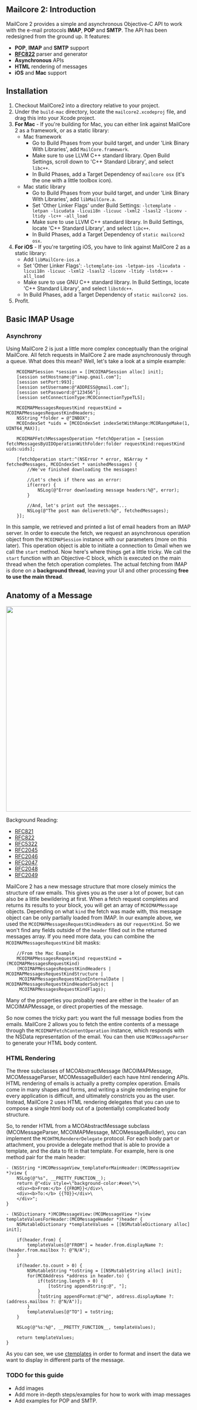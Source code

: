 ## Mailcore 2: Introduction ##

MailCore 2 provides a simple and asynchronous Objective-C API to work with the e-mail protocols **IMAP**, **POP** and **SMTP**. The API has been redesigned from the ground up.  It features:

- **POP**, **IMAP** and **SMTP** support
- **[RFC822](http://www.ietf.org/rfc/rfc0822.txt)** parser and generator
- **Asynchronous** APIs
- **HTML** rendering of messages
- **iOS** and **Mac** support

## Installation ##

1. Checkout MailCore2 into a directory relative to your project.
2. Under the `build-mac` directory, locate the `mailcore2.xcodeproj` file, and drag this into your Xcode project.
3. **For Mac** - If you're building for Mac, you can either link against MailCore 2 as a framework, or as a static library:
    * Mac framework
        - Go to Build Phases from your build target, and under 'Link Binary With Libraries', add `MailCore.framework`.
        - Make sure to use LLVM C++ standard library.  Open Build Settings, scroll down to 'C++ Standard Library', and select `libc++`.
        - In Build Phases, add a Target Dependency of `mailcore osx` (it's the one with a little toolbox icon).
    * Mac static library
        - Go to Build Phases from your build target, and under 'Link Binary With Libraries', add `libMailCore.a`.
        - Set 'Other Linker Flags' under Build Settings: `-lctemplate -letpan -licudata -licui18n -licuuc -lxml2 -lsasl2 -liconv -ltidy -lc++ -all_load`
        - Make sure to use LLVM C++ standard library.  In Build Settings, locate 'C++ Standard Library', and select `libc++`.
        - In Build Phases, add a Target Dependency of `static mailcore2 osx`.
4. **For iOS** - If you're targeting iOS, you have to link against MailCore 2 as a static library:
    * Add `libMailCore-ios.a`
    * Set 'Other Linker Flags': `-lctemplate-ios -letpan-ios -licudata -licui18n -licuuc -lxml2 -lsasl2 -liconv -ltidy -lstdc++ -all_load`
    * Make sure to use GNU C++ standard library.  In Build Settings, locate 'C++ Standard Library', and select `libstdc++`.
    * In Build Phases, add a Target Dependency of `static mailcore2 ios`.
5. Profit.

## Basic IMAP Usage ##

### Asynchrony ###

Using MailCore 2 is just a little more complex conceptually than the original MailCore.  All fetch requests in MailCore 2 are made asynchronously through a queue.  What does this mean?  Well, let's  take a look at a simple example:

```objc
    MCOIMAPSession *session = [[MCOIMAPSession alloc] init];
    [session setHostname:@"imap.gmail.com"];
    [session setPort:993];
    [session setUsername:@"ADDRESS@gmail.com"];
    [session setPassword:@"123456"];
    [session setConnectionType:MCOConnectionTypeTLS];

    MCOIMAPMessagesRequestKind requestKind = MCOIMAPMessagesRequestKindHeaders;
    NSString *folder = @"INBOX";
    MCOIndexSet *uids = [MCOIndexSet indexSetWithRange:MCORangeMake(1, UINT64_MAX)];

    MCOIMAPFetchMessagesOperation *fetchOperation = [session fetchMessagesByUIDOperationWithFolder:folder requestKind:requestKind uids:uids];

    [fetchOperation start:^(NSError * error, NSArray * fetchedMessages, MCOIndexSet * vanishedMessages) {
        //We've finished downloading the messages!

        //Let's check if there was an error:
        if(error) {
            NSLog(@"Error downloading message headers:%@", error);
        }

        //And, let's print out the messages...
        NSLog(@"The post man delivereth:%@", fetchedMessages);
    }];
```

In this sample, we retrieved and printed a list of email headers from an IMAP server.  In order to execute the fetch, we request an asynchronous operation object from the `MCOIMAPSession` instance with our parameters (more on this later).  This operation object is able to initiate a connection to Gmail when we call the `start` method.  Now here's where things get a little tricky.  We call the `start` function with an Objective-C block, which is executed on the main thread when the fetch operation completes.  The actual fetching from IMAP is done on a **background thread**, leaving your UI and other processing **free to use the main thread**.

## Anatomy of a Message ##

<img src="https://rawgithub.com/ocrickard/mailcore2/master/mailcore-schema.svg" width="783" height="559" />

Background Reading:
* [RFC821](http://tools.ietf.org/html/rfc821)
* [RFC822](http://tools.ietf.org/html/rfc822)
* [RFC5322](http://tools.ietf.org/html/rfc5322)
* [RFC2045](http://tools.ietf.org/html/rfc2045)
* [RFC2046](http://tools.ietf.org/html/rfc2046)
* [RFC2047](http://tools.ietf.org/html/rfc2047)
* [RFC2048](http://tools.ietf.org/html/rfc2048)
* [RFC2049](http://tools.ietf.org/html/rfc2049)

MailCore 2 has a new message structure that more closely mimics the structure of raw emails.  This gives you as the user a lot of power, but can also be a little bewildering at first.  When a fetch request completes and returns its results to your block, you will get an array of `MCOIMAPMessage` objects.  Depending on what `kind` the fetch was made with, this message object can be only partially loaded from IMAP.  In our example above, we used the `MCOIMAPMessagesRequestKindHeaders` as our `requestKind`.  So we won't find any fields outside of the `header` filled out in the returned messages array.  If you need more data, you can combine the `MCOIMAPMessagesRequestKind` bit masks:


```objc
    //From the Mac Example
    MCOIMAPMessagesRequestKind requestKind = (MCOIMAPMessagesRequestKind)
    (MCOIMAPMessagesRequestKindHeaders | MCOIMAPMessagesRequestKindStructure |
     MCOIMAPMessagesRequestKindInternalDate | MCOIMAPMessagesRequestKindHeaderSubject |
     MCOIMAPMessagesRequestKindFlags);
```

Many of the properties you probably need are either in the `header` of an MCOIMAPMessage, or direct properties of the message.

So now comes the tricky part: you want the full message bodies from the emails.  MailCore 2 allows you to fetch the entire contents of a message through the `MCOIMAPFetchContentOperation` instance, which responds with the NSData representation of the email.  You can then use `MCOMessageParser` to generate your HTML body content.

### HTML Rendering ###

The three subclasses of MCOAbstractMessage (MCOIMAPMessage, MCOMessageParser, MCOMessageBuilder) each have html rendering APIs.  HTML rendering of emails is actually a pretty complex operation.  Emails come in many shapes and forms, and writing a single rendering engine for every application is difficult, and ultimately constricts you as the user.  Instead, MailCore 2 uses HTML rendering delegates that you can use to compose a single html body out of a (potentially) complicated body structure.

So, to render HTML from a MCOAbstractMessage subclass (MCOMessageParser, MCOIMAPMessage, MCOMessageBuilder), you can implement the `MCOHTMLRendererDelegate` protocol.  For each body part or attachment, you provide a delegate method that is able to provide a template, and the data to fit in that template.  For example, here is one method pair for the main header:

```objc
- (NSString *)MCOMessageView_templateForMainHeader:(MCOMessageView *)view {
    NSLog(@"%s", __PRETTY_FUNCTION__);
    return @"<div style=\"background-color:#eee\">\
    <div><b>From:</b> {{FROM}}</div>\
    <div><b>To:</b> {{TO}}</div>\
    </div>";
}

- (NSDictionary *)MCOMessageView:(MCOMessageView *)view templateValuesForHeader:(MCOMessageHeader *)header {
    NSMutableDictionary *templateValues = [[NSMutableDictionary alloc] init];
    
    if(header.from) {
        templateValues[@"FROM"] = header.from.displayName ?: (header.from.mailbox ?: @"N/A");
    }
    
    if(header.to.count > 0) {
        NSMutableString *toString = [[NSMutableString alloc] init];
        for(MCOAddress *address in header.to) {
            if(toString.length > 0) {
                [toString appendString:@", "];
            }
            [toString appendFormat:@"%@", address.displayName ?: (address.mailbox ?: @"N/A")];
        }
        templateValues[@"TO"] = toString;
    }
    
    NSLog(@"%s:%@", __PRETTY_FUNCTION__, templateValues);
    
    return templateValues;
}
```

As you can see, we use [ctemplates](https://code.google.com/p/ctemplate/) in order to format and insert the data we want to display in different parts of the message.  

### TODO for this guide ###
* Add images
* Add more in-depth steps/examples for how to work with imap messages
* Add examples for POP and SMTP.
